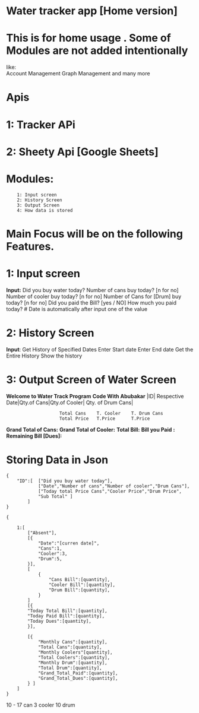 # Water tracker app [Home version]

# This is for home usage . Some of Modules are not added intentionally

like:  
 Account Management
Graph Management
and many more

# Apis

# 1: **Tracker APi**

# 2: **Sheety Api [Google Sheets]**

# Modules:

        1: Input screen
        2: History Screen
        3: Output Screen
        4: How data is stored


# Main Focus will be on the following Features.

# 1: **Input screen**

**Input:**
Did you buy water today?
Number of cans buy today? [n for no]
Number of cooler buy today? [n for no]
Number of Cans for [Drum] buy today? [n for no]
Did you paid the Bill? [yes / NO]
How much you paid today? # Date is automatically after input one of the value

# 2: **History Screen**

**Input**:
Get History of Specified Dates
Enter Start date
Enter End date
Get the Entire History
Show the history

# 3: **Output Screen of Water Screen**

**Welcome to Water Track Program**
**Code With Abubakar**
|ID| Respective Date|Qty.of Cans|Qty.of Cooler| Qty. of Drum Cans|

                        Total Cans    T. Cooler    T. Drum Cans
                        Total Price   T.Price      T.Price

**Grand Total of Cans:**
**Grand Total of Cooler:**
**Total Bill:**
**Bill you Paid :**
**Remaining Bill [Dues]:**

# Storing Data in Json

    {
        "ID":[  ["Did you buy water today"],
                ["Date","Number of cans","Number of cooler","Drum Cans"],
                ["Today total Price Cans","Cooler Price","Drum Price",
                "Sub Total" ]
            ]
    }

    {

        1:[
            ["Absent"],
            [{
                "Date":"[curren date]",
                "Cans":1,
                "Cooler":3,
                "Drum":5,
            }],
            [
                {
                    "Cans Bill":[quantity],
                    "Cooler Bill":[quantity],
                    "Drum Bill":[quantity],
                }
            ]
            [{
            "Today Total Bill":[quantity],
            "Today Paid Bill":[quantity],
            "Today Dues":[quantity],
            }],
            
            [{
                "Monthly Cans":[quantity],
                "Total Cans":[quantity],
                "Monthly Coolers"[quantity],
                "Total Coolers":[quantity],
                "Monthly Drum":[quantity],
                "Total Drum":[quantity],
                "Grand_Total_Paid":[quantity],
                "Grand_Total_Dues":[quantity],
            } ]       
        ]
    }




10 -
17 can 
3 cooler
10 drum
